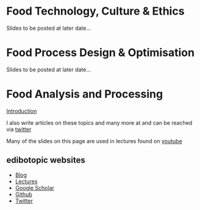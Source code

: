 # Food Technology, Culture & Ethics
Slides to be posted at later date...

# Food Process Design & Optimisation
Slides to be posted at later date...

# Food Analysis and Processing

[Introduction](https://www.google.com "Google's Homepage")

<html>

<p>I also write articles on these topics and many more at <a href="http://edibotopic.com"></a> and can be reached via <a href="http://twitter.com/edibotopic">twitter</a></p>

<p>Many of the slides on this page are used in lectures found on <a href="http://www.youtube.com/edibotopic">youtube</a></p>

  <aside id="sidebar">
    <h2>edibotopic websites</h2>
    <ul>
     <li><a href="http://edibotopic.com">Blog</a></li>
     <li><a href="http://edibotopic.github.io/lecture-slides">Lectures</a></li>
     <li><a href="https://scholar.google.com/citations?user=aw1EnaIAAAAJ&hl=en">Google Scholar</a></li>
     <li><a href="http://github.com/edibotopic">Github</a></li>
     <li><a href="http://twitter.com/edibotopic">Twitter</a></li>
    </ul>
  </aside>
      </div>
    </div>
    
  </body>
</html>
